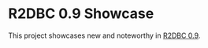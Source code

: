 # R2DBC 0.9 Showcase

This project showcases new and noteworthy in [R2DBC 0.9](https://r2dbc.io/2021/08/31/r2dbc-0.9.m2-available).

